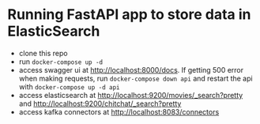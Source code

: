 # Running FastAPI app to store data in ElasticSearch
* clone this repo
* run `docker-compose up -d`
* access swagger ui at [http://localhost:8000/docs](http://localhost:8000/docs). If getting 500 error when making requests, run `docker-compose down api` and restart the api with `docker-compose up -d api`
* access elasticsearch at [http://localhost:9200/movies/_search?pretty](http://localhost:9200/movies/_search?pretty) and [http://localhost:9200/chitchat/_search?pretty](http://localhost:9200/chitchat/_search?pretty)
* access kafka connectors at [http://localhost:8083/connectors](http://localhost:8083/connectors)
